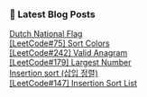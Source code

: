 

### 📕 Latest Blog Posts   

<a href ="https://gilbert9172.tistory.com/93"> Dutch National Flag </a> <br><a href ="https://gilbert9172.tistory.com/92"> [LeetCode#75] Sort Colors </a> <br><a href ="https://gilbert9172.tistory.com/91"> [LeetCode#242] Valid Anagram </a> <br><a href ="https://gilbert9172.tistory.com/90"> [LeetCode#179] Largest Number </a> <br><a href ="https://gilbert9172.tistory.com/89"> Insertion sort (삽입 정렬) </a> <br><a href ="https://gilbert9172.tistory.com/88"> [LeetCode#147] Insertion Sort List </a> <br>